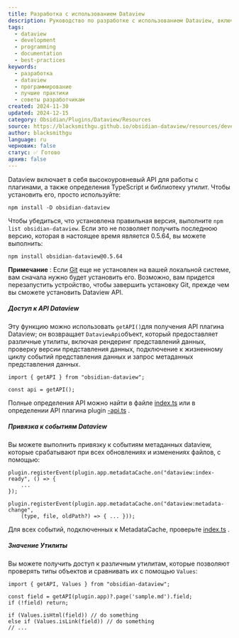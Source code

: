 ```yaml
---
title: Разработка с использованием Dataview
description: Руководство по разработке с использованием Dataview, включая лучшие практики и советы
tags:
  - dataview
  - development
  - programming
  - documentation
  - best-practices
keywords:
  - разработка
  - dataview
  - программирование
  - лучшие практики
  - советы разработчикам
created: 2024-11-30
updated: 2024-12-15
category: Obsidian/Plugins/Dataview/Resources
source: https://blacksmithgu.github.io/obsidian-dataview/resources/development/
author: blacksmithgu
language: ru
черновик: false
статус: ✅ Готово
архив: false
---
```


Dataview включает в себя высокоуровневый API для работы с плагинами, а также определения TypeScript и библиотеку утилит. Чтобы установить его, просто используйте:

```
npm install -D obsidian-dataview
```

Чтобы убедиться, что установлена ​​правильная версия, выполните `npm list obsidian-dataview`. Если это не позволяет получить последнюю версию, которая в настоящее время является 0.5.64, вы можете выполнить:

```
npm install obsidian-dataview@0.5.64
```

**Примечание** : Если [Git](http://git-scm.com/) еще не установлен на вашей локальной системе, вам сначала нужно будет установить его. Возможно, вам придется перезапустить устройство, чтобы завершить установку Git, прежде чем вы сможете установить Dataview API.

##### Доступ к API Dataview

Эту функцию можно использовать `getAPI()`для получения API плагина Dataview; он возвращает `DataviewApi`объект, который предоставляет различные утилиты, включая рендеринг представлений данных, проверку версии представления данных, подключение к жизненному циклу событий представления данных и запрос метаданных представления данных.

```
import { getAPI } from "obsidian-dataview";

const api = getAPI();
```

Полные определения API можно найти в файле [index.ts](https://github.com/blacksmithgu/obsidian-dataview/blob/master/src/index.ts) или в определении API плагина plugin [\-api.ts](https://github.com/blacksmithgu/obsidian-dataview/blob/master/src/api/plugin-api.ts) .

##### Привязка к событиям Dataview

Вы можете выполнить привязку к событиям метаданных dataview, которые срабатывают при всех обновлениях и изменениях файлов, с помощью:

```
plugin.registerEvent(plugin.app.metadataCache.on("dataview:index-ready", () => {
    ...
});

plugin.registerEvent(plugin.app.metadataCache.on("dataview:metadata-change",
    (type, file, oldPath?) => { ... }));
```

Для всех событий, подключенных к MetadataCache, проверьте [index.ts](https://github.com/blacksmithgu/obsidian-dataview/blob/master/src/index.ts) .

##### Значение Утилиты

Вы можете получить доступ к различным утилитам, которые позволяют проверять типы объектов и сравнивать их с помощью `Values`:

```
import { getAPI, Values } from "obsidian-dataview";

const field = getAPI(plugin.app)?.page('sample.md').field;
if (!field) return;

if (Values.isHtml(field)) // do something
else if (Values.isLink(field)) // do something
// ...
